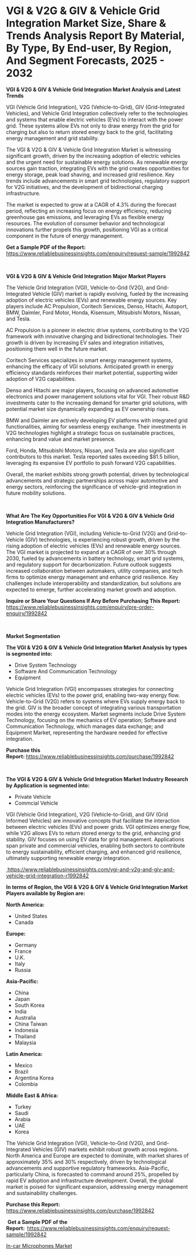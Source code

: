<p><h1>VGI & V2G & GIV & Vehicle Grid Integration Market Size, Share & Trends Analysis Report By Material, By Type, By End-user, By Region, And Segment Forecasts, 2025 - 2032</h1></p><p><strong>VGI & V2G & GIV & Vehicle Grid Integration Market Analysis and Latest Trends</strong></p>
<p><p>VGI (Vehicle Grid Integration), V2G (Vehicle-to-Grid), GIV (Grid-Integrated Vehicles), and Vehicle Grid Integration collectively refer to the technologies and systems that enable electric vehicles (EVs) to interact with the power grid. These systems allow EVs not only to draw energy from the grid for charging but also to return stored energy back to the grid, facilitating energy management and grid stability.</p><p>The VGI & V2G & GIV & Vehicle Grid Integration Market is witnessing significant growth, driven by the increasing adoption of electric vehicles and the urgent need for sustainable energy solutions. As renewable energy sources gain traction, integrating EVs with the grid creates opportunities for energy storage, peak load shaving, and increased grid resilience. Key trends include advancements in smart grid technologies, regulatory support for V2G initiatives, and the development of bidirectional charging infrastructure. </p><p>The market is expected to grow at a CAGR of 4.3% during the forecast period, reflecting an increasing focus on energy efficiency, reducing greenhouse gas emissions, and leveraging EVs as flexible energy resources. The evolution of consumer behavior and technological innovations further propels this growth, positioning VGI as a critical component in the future of energy management.</p></p>
<p><strong>Get a Sample PDF of the Report:&nbsp;</strong> <a href="https://www.reliablebusinessinsights.com/enquiry/request-sample/1992842?utm_campaign=3133&utm_medium=2&utm_source=Github&utm_content=ia&utm_term=31032025&utm_id=vgi-v2g-giv-vehicle-grid-integration">https://www.reliablebusinessinsights.com/enquiry/request-sample/1992842</a></p>
<p>&nbsp;</p>
<p><strong>VGI & V2G & GIV & Vehicle Grid Integration Major Market Players</strong></p>
<p><p>The Vehicle Grid Integration (VGI), Vehicle-to-Grid (V2G), and Grid-Integrated Vehicle (GIV) market is rapidly evolving, fueled by the increasing adoption of electric vehicles (EVs) and renewable energy sources. Key players include AC Propulsion, Coritech Services, Denso, Hitachi, Autoport, BMW, Daimler, Ford Motor, Honda, Kisensum, Mitsubishi Motors, Nissan, and Tesla.</p><p>AC Propulsion is a pioneer in electric drive systems, contributing to the V2G framework with innovative charging and bidirectional technologies. Their growth is driven by increasing EV sales and integration initiatives, positioning them well in the future market.</p><p>Coritech Services specializes in smart energy management systems, enhancing the efficacy of VGI solutions. Anticipated growth in energy efficiency standards reinforces their market potential, supporting wider adoption of V2G capabilities.</p><p>Denso and Hitachi are major players, focusing on advanced automotive electronics and power management solutions vital for VGI. Their robust R&D investments cater to the increasing demand for smarter grid solutions, with potential market size dynamically expanding as EV ownership rises.</p><p>BMW and Daimler are actively developing EV platforms with integrated grid functionalities, aiming for seamless energy exchange. Their investments in V2G technologies highlight a strategic focus on sustainable practices, enhancing brand value and market presence.</p><p>Ford, Honda, Mitsubishi Motors, Nissan, and Tesla are also significant contributors to this market. Tesla reported sales exceeding $81.5 billion, leveraging its expansive EV portfolio to push forward V2G capabilities. </p><p>Overall, the market exhibits strong growth potential, driven by technological advancements and strategic partnerships across major automotive and energy sectors, reinforcing the significance of vehicle-grid integration in future mobility solutions.</p></p>
<p>&nbsp;</p>
<p><strong>What Are The Key Opportunities For VGI & V2G & GIV & Vehicle Grid Integration Manufacturers?</strong></p>
<p><p>Vehicle Grid Integration (VGI), including Vehicle-to-Grid (V2G) and Grid-to-Vehicle (GIV) technologies, is experiencing robust growth, driven by the rising adoption of electric vehicles (EVs) and renewable energy sources. The VGI market is projected to expand at a CAGR of over 30% through 2030, fueled by advancements in battery technology, smart grid systems, and regulatory support for decarbonization. Future outlook suggests increased collaboration between automakers, utility companies, and tech firms to optimize energy management and enhance grid resilience. Key challenges include interoperability and standardization, but solutions are expected to emerge, further accelerating market growth and adoption.</p></p>
<p><strong>Inquire or Share Your Questions If Any Before Purchasing This Report:</strong> <a href="https://www.reliablebusinessinsights.com/enquiry/pre-order-enquiry/1992842?utm_campaign=3133&utm_medium=2&utm_source=Github&utm_content=ia&utm_term=31032025&utm_id=vgi-v2g-giv-vehicle-grid-integration">https://www.reliablebusinessinsights.com/enquiry/pre-order-enquiry/1992842</a></p>
<p>&nbsp;</p>
<p><strong>Market Segmentation</strong></p>
<p><strong>The VGI & V2G & GIV & Vehicle Grid Integration Market Analysis by types is segmented into:</strong></p>
<p><ul><li>Drive System Technology</li><li>Software And Communication Technology</li><li>Equipment</li></ul></p>
<p><p>Vehicle Grid Integration (VGI) encompasses strategies for connecting electric vehicles (EVs) to the power grid, enabling two-way energy flow. Vehicle-to-Grid (V2G) refers to systems where EVs supply energy back to the grid. GIV is the broader concept of integrating various transportation modes into the energy ecosystem. Market segments include Drive System Technology, focusing on the mechanics of EV operation; Software and Communication Technology, which manages data exchange; and Equipment Market, representing the hardware needed for effective integration.</p></p>
<p><strong>Purchase this Report:&nbsp;</strong><a href="https://www.reliablebusinessinsights.com/purchase/1992842?utm_campaign=3133&utm_medium=2&utm_source=Github&utm_content=ia&utm_term=31032025&utm_id=vgi-v2g-giv-vehicle-grid-integration">https://www.reliablebusinessinsights.com/purchase/1992842</a></p>
<p>&nbsp;</p>
<p><strong>The VGI & V2G & GIV & Vehicle Grid Integration Market Industry Research by Application is segmented into:</strong></p>
<p><ul><li>Private Vehicle</li><li>Commcial Vehicle</li></ul></p>
<p><p>VGI (Vehicle Grid Integration), V2G (Vehicle-to-Grid), and GIV (Grid Informed Vehicles) are innovative concepts that facilitate the interaction between electric vehicles (EVs) and power grids. VGI optimizes energy flow, while V2G allows EVs to return stored energy to the grid, enhancing grid stability. GIV focuses on using EV data for grid management. Applications span private and commercial vehicles, enabling both sectors to contribute to energy sustainability, efficient charging, and enhanced grid resilience, ultimately supporting renewable energy integration.</p></p>
<p><a href="https://www.reliablebusinessinsights.com/vgi-and-v2g-and-giv-and-vehicle-grid-integration-r1992842?utm_campaign=3133&utm_medium=2&utm_source=Github&utm_content=ia&utm_term=31032025&utm_id=vgi-v2g-giv-vehicle-grid-integration">&nbsp;https://www.reliablebusinessinsights.com/vgi-and-v2g-and-giv-and-vehicle-grid-integration-r1992842</a></p>
<p><strong>In terms of Region, the VGI & V2G & GIV & Vehicle Grid Integration Market Players available by Region are:</strong></p>
<p>
    <p> <strong> North America: </strong>
        <ul>
            <li>United States</li>
            <li>Canada</li>
        </ul>
        </p> 
    <p> <strong> Europe: </strong>
        <ul>
            <li>Germany</li>
            <li>France</li>
            <li>U.K.</li>
            <li>Italy</li>
            <li>Russia</li>
        </ul>
        </p> 
    <p> <strong> Asia-Pacific: </strong>
        <ul>
            <li>China</li>
            <li>Japan</li>
            <li>South Korea</li>
            <li>India</li>
            <li>Australia</li>
            <li>China Taiwan</li>
            <li>Indonesia</li>
            <li>Thailand</li>
            <li>Malaysia</li>
        </ul>
        </p> 
    <p> <strong> Latin America: </strong>
        <ul>
            <li>Mexico</li>
            <li>Brazil</li>
            <li>Argentina Korea</li>
            <li>Colombia</li>
        </ul>
        </p> 
    <p> <strong> Middle East & Africa: </strong>
        <ul>
            <li>Turkey</li>
            <li>Saudi</li>
            <li>Arabia</li>
            <li>UAE</li>
            <li>Korea</li>
        </ul>
    </p>
    </p>
<p><p>The Vehicle Grid Integration (VGI), Vehicle-to-Grid (V2G), and Grid-Integrated Vehicles (GIV) markets exhibit robust growth across regions. North America and Europe are expected to dominate, with market shares of approximately 35% and 30% respectively, driven by technological advancements and supportive regulatory frameworks. Asia-Pacific, particularly China, is forecasted to command around 25%, propelled by rapid EV adoption and infrastructure development. Overall, the global market is poised for significant expansion, addressing energy management and sustainability challenges.</p></p>
<p><strong>Purchase this Report: </strong><a href="https://www.reliablebusinessinsights.com/purchase/1992842?utm_campaign=3133&utm_medium=2&utm_source=Github&utm_content=ia&utm_term=31032025&utm_id=vgi-v2g-giv-vehicle-grid-integration">https://www.reliablebusinessinsights.com/purchase/1992842</a></p>
<p>&nbsp;<strong>Get a Sample PDF of the Report:&nbsp;&nbsp;</strong><a href="https://www.reliablebusinessinsights.com/enquiry/request-sample/1992842?utm_campaign=3133&utm_medium=2&utm_source=Github&utm_content=ia&utm_term=31032025&utm_id=vgi-v2g-giv-vehicle-grid-integration">https://www.reliablebusinessinsights.com/enquiry/request-sample/1992842</a></p>
<p><strong></strong></p>
<p><p><a href="https://github.com/usraceby/Market-Research-Report-List-1/blob/main/in-car-microphones-market.md?utm_campaign=3133&utm_medium=2&utm_source=Github&utm_content=ia&utm_term=31032025&utm_id=vgi-v2g-giv-vehicle-grid-integration">In-car Microphones Market</a></p></p>
